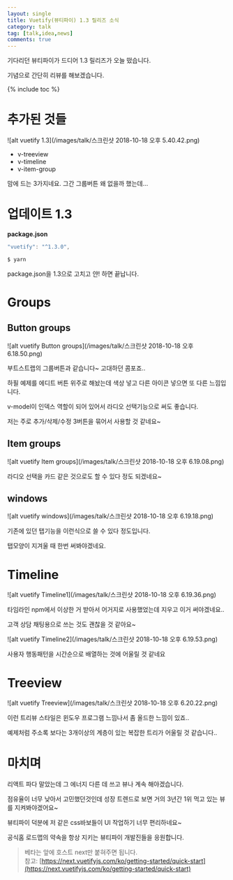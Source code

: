 ```yaml
---
layout: single
title: Vuetify(뷰티파이) 1.3 릴리즈 소식
category: talk
tag: [talk,idea,news]
comments: true
---
```


기다리던 뷰티파이가 드디어 1.3 릴리즈가 오늘 떴습니다.

기념으로 간단히 리뷰를 해보겠습니다.

{% include toc %}

# 추가된 것들

![alt vuetify 1.3](/images/talk/스크린샷 2018-10-18 오후 5.40.42.png)

- v-treeview
- v-timeline
- v-item-group

맘에 드는 3가지네요. 그간 그룹버튼 왜 없을까 했는데... 

# 업데이트 1.3

**package.json**  
```javascript
"vuetify": "^1.3.0",
```

```bash
$ yarn
```

package.json을 1.3으로 고치고 얀! 하면 끝납니다.

# Groups

## Button groups

![alt vuetify Button groups](/images/talk/스크린샷 2018-10-18 오후 6.18.50.png)

부트스트랩의 그룹버튼과 같습니다~ 고대하던 콤포죠..

하필 예제를 에디트 버튼 위주로 해놨는데 색상 넣고 다른 아이콘 넣으면 또 다른 느낌입니다.

v-model이 인덱스 역할이 되어 있어서 라디오 선택기능으로 써도 좋습니다.

저는 주로 추가/삭제/수정 3버튼을 묶어서 사용할 것 같네요~

## Item groups

![alt vuetify Item groups](/images/talk/스크린샷 2018-10-18 오후 6.19.08.png)

라디오 선택을 카드 같은 것으로도 할 수 있다 정도 되겠네요~

## windows

![alt vuetify windows](/images/talk/스크린샷 2018-10-18 오후 6.19.18.png)

기존에 있던 탭기능을 이런식으로 쓸 수 있다 정도입니다.

탭모양이 지겨울 때 한번 써봐야겠네요.

# Timeline

![alt vuetify Timeline1](/images/talk/스크린샷 2018-10-18 오후 6.19.36.png)

타임라인 npm에서 이상한 거 받아서 어거지로 사용했었는데 지우고 이거 써야겠네요..

고객 상담 채팅용으로 쓰는 것도 괜찮을 것 같아요~

![alt vuetify Timeline2](/images/talk/스크린샷 2018-10-18 오후 6.19.53.png)

사용자 행동패턴을 시간순으로 배열하는 것에 어울릴 것 같네요

# Treeview    

![alt vuetify Treeview](/images/talk/스크린샷 2018-10-18 오후 6.20.22.png)

이런 트리뷰 스타일은 윈도우 프로그램 느낌나서 좀 올드한 느낌이 있죠..

예제처럼 주소록 보다는 3개이상의 계층이 있는 복잡한 트리가 어울릴 것 같습니다..

# 마치며

리액트 파다 말았는데 그 에너지 다른 데 쓰고 뷰나 계속 해야겠습니다.

점유율이 너무 낮아서 고민했던것인데 성장 트렌드로 보면 거의 3년간 1위 먹고 있는 뷰를 지켜봐야겠어요~

뷰티파이 덕분에 저 같은 css바보들이 UI 작업하기 너무 편리하네요~

공식홈 로드맵의 약속을 항상 지키는 뷰티파이 개발진들을 응원합니다.

> 베타는 앞에 호스트 next만 붙혀주면 됩니다.  
참고: [https://next.vuetifyjs.com/ko/getting-started/quick-start](https://next.vuetifyjs.com/ko/getting-started/quick-start)
